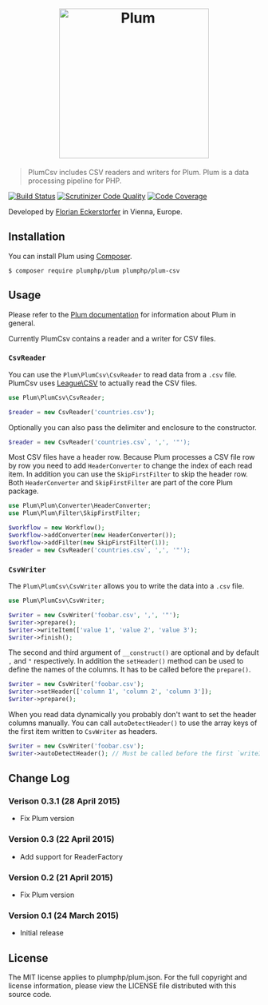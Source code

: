 <h1 align="center">
    <img src="http://cdn.florian.ec/plum-logo.svg" alt="Plum" width="300">
</h1>

> PlumCsv includes CSV readers and writers for Plum. Plum is a data processing pipeline for PHP.

[![Build Status](https://travis-ci.org/plumphp/plum-csv.svg?branch=master)](https://travis-ci.org/plumphp/plum-csv)
[![Scrutinizer Code Quality](https://scrutinizer-ci.com/g/plumphp/plum-csv/badges/quality-score.png?b=master)](https://scrutinizer-ci.com/g/plumphp/plum-csv/?branch=master)
[![Code Coverage](https://scrutinizer-ci.com/g/plumphp/plum-csv/badges/coverage.png?b=master)](https://scrutinizer-ci.com/g/plumphp/plum-csv/?branch=master)

Developed by [Florian Eckerstorfer](https://florian.ec) in Vienna, Europe.


Installation
------------

You can install Plum using [Composer](http://getcomposer.org).

```shell
$ composer require plumphp/plum plumphp/plum-csv
```


Usage
-----

Please refer to the [Plum documentation](https://github.com/plumphp/plum/blob/master/docs/index.md) for information
about Plum in general.

Currently PlumCsv contains a reader and a writer for CSV files.

### `CsvReader`

You can use the `Plum\PlumCsv\CsvReader` to read data from a `.csv` file. PlumCsv uses
[League\CSV](https://github.com/thephpleague/csv) to actually read the CSV files.

```php
use Plum\PlumCsv\CsvReader;

$reader = new CsvReader('countries.csv');
```

Optionally you can also pass the delimiter and enclosure to the constructor.

```php
$reader = new CsvReader('countries.csv`, ',', '"');
```

Most CSV files have a header row. Because Plum processes a CSV file row by row you need to add `HeaderConverter` to
change the index of each read item. In addition you can use the `SkipFirstFilter` to skip the header row. Both
`HeaderConverter` and `SkipFirstFilter` are part of the core Plum package.

```php
use Plum\Plum\Converter\HeaderConverter;
use Plum\Plum\Filter\SkipFirstFilter;

$workflow = new Workflow();
$workflow->addConverter(new HeaderConverter());
$workflow->addFilter(new SkipFirstFilter(1));
$reader = new CsvReader('countries.csv`, ',', '"');
```

### `CsvWriter`

The `Plum\PlumCsv\CsvWriter` allows you to write the data into a `.csv` file.

```php
use Plum\PlumCsv\CsvWriter;

$writer = new CsvWriter('foobar.csv', ',', '"');
$writer->prepare();
$writer->writeItem(['value 1', 'value 2', 'value 3');
$writer->finish();
```

The second and third argument of `__construct()` are optional and by default `,` and `"` respectively. In addition
the `setHeader()` method can be used to define the names of the columns. It has to be called before the `prepare()`.

```php
$writer = new CsvWriter('foobar.csv');
$writer->setHeader(['column 1', 'column 2', 'column 3']);
$writer->prepare();
```

When you read data dynamically you probably don't want to set the header columns manually. You can call
`autoDetectHeader()` to use the array keys of the first item written to `CsvWriter` as headers.

```php
$writer = new CsvWriter('foobar.csv');
$writer->autoDetectHeader(); // Must be called before the first `writeItem()`
```



Change Log
----------

### Verison 0.3.1 (28 April 2015)

- Fix Plum version

### Version 0.3 (22 April 2015)

- Add support for ReaderFactory

### Version 0.2 (21 April 2015)

- Fix Plum version

### Version 0.1 (24 March 2015)

- Initial release


License
-------

The MIT license applies to plumphp/plum.json. For the full copyright and license information,
please view the LICENSE file distributed with this source code.
